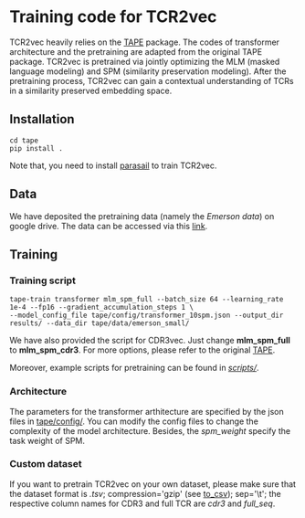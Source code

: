 # Training code for TCR2vec
TCR2vec heavily relies on the [TAPE](https://github.com/songlab-cal/tape) package. The codes of transformer architecture and the pretraining are adapted from the original TAPE package. TCR2vec is pretrained via jointly optimizing the MLM (masked language modeling) and SPM (similarity preservation modeling). After the pretraining process, TCR2vec can gain a contextual understanding of TCRs in a similarity preserved embedding space.
<!-- <img src="https://github.com/jiangdada1221/TCR2vec_train/blob/main/figures/workflow.jpg" width="800"> <br /> -->

## Installation
 ```
cd tape
pip install .
 ```
Note that, you need to install [parasail](https://github.com/jeffdaily/parasail) to train TCR2vec.

## Data
We have deposited the pretraining data (namely the *Emerson data*) on google drive. The data can be accessed via this [link](https://drive.google.com/file/d/1gp88atZT_pDYZ9PZPXD1YvzWnCeJgM7m/view?usp=sharing).

## Training
### Training script
```
tape-train transformer mlm_spm_full --batch_size 64 --learning_rate 1e-4 --fp16 --gradient_accumulation_steps 1 \
--model_config_file tape/config/transformer_10spm.json --output_dir results/ --data_dir tape/data/emerson_small/ 
```
We have also provided the script for CDR3vec. Just change __mlm_spm_full__ to __mlm_spm_cdr3__. For more options, please refer to the original [TAPE](https://github.com/songlab-cal/tape). <br />

Moreover, example scripts for pretraining can be found in [*scripts/*](https://github.com/jiangdada1221/TCR2vec_train/blob/main/scripts/run.sh).

### Architecture
The parameters for the transformer arthitecture are specified by the json files in [tape/config/](https://github.com/jiangdada1221/TCR2vec_train/tree/main/tape/config). You can modify the config files to change the complexity of the model architecture. Besides, the *spm_weight* specify the task weight of SPM. 

### Custom dataset
If you want to pretrain TCR2vec on your own dataset, please make sure that the dataset format is *.tsv*; compression='gzip' (see [to_csv](https://pandas.pydata.org/docs/reference/api/pandas.DataFrame.to_csv.html)); sep='\t'; the respective column names for CDR3 and full TCR are *cdr3* and *full_seq*. 


